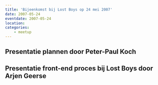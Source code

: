 ```yaml
---
title: 'Bijeenkomst bij Lost Boys op 24 mei 2007'
date: 2007-05-24
eventdate: 2007-05-24
location:
categories:
    - meetup
---
```


## Presentatie plannen door Peter-Paul Koch

## Presentatie front-end proces bij Lost Boys door Arjen Geerse
